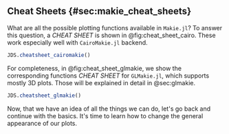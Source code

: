 ## Cheat Sheets {#sec:makie_cheat_sheets}

What are all the possible plotting functions available in `Makie.jl`?
To answer this question, a _CHEAT SHEET_ is shown in @fig:cheat_sheet_cairo.
These work especially well with `CairoMakie.jl` backend.

```jl
JDS.cheatsheet_cairomakie()
```

For completeness, in @fig:cheat_sheet_glmakie, we show the corresponding functions _CHEAT SHEET_ for `GLMakie.jl`, which supports mostly 3D plots.
Those will be explained in detail in @sec:glmakie.

```jl
JDS.cheatsheet_glmakie()
```

Now, that we have an idea of all the things we can do, let's go back and continue with the basics.
It's time to learn how to change the general appearance of our plots.